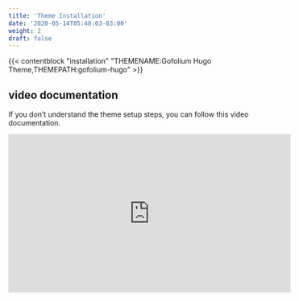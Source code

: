 ```yaml
---
title: 'Theme Installation'
date: '2020-05-14T05:48:03-03:00'
weight: 2
draft: false
---
```


{{< contentblock "installation" "THEMENAME:Gofolium Hugo Theme,THEMEPATH:gofolium-hugo" >}}

video documentation
-------------------

If you don’t understand the theme setup steps, you can follow this video documentation.

<iframe allow="accelerometer; autoplay; encrypted-media; gyroscope; picture-in-picture" allowfullscreen="" frameborder="0" height="315" src="https://www.youtube.com/embed/jrkvirglgaQ" width="560"></iframe>
